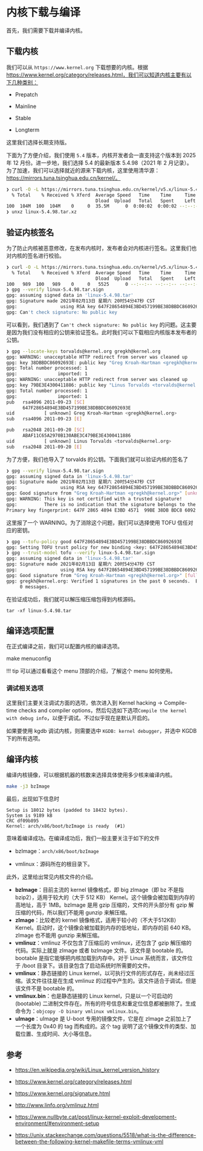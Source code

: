 # 内核下载与编译

首先，我们需要下载并编译内核。

## 下载内核

我们可以从 `https://www.kernel.org` 下载想要的内核。根据 https://www.kernel.org/category/releases.html，我们可以知道内核主要有以下几种类别：

- Prepatch

- Mainline

- Stable
- Longterm

这里我们选择长期支持版。

下面为了方便介绍，我们使用 `5.4` 版本，内核开发者会一直支持这个版本到 2025 年 12 月份。进一步地，我们选择 5.4 的最新版本 5.4.98（2021 年 2 月记录）。为了加速，我们可以选择就近的源来下载内核，这里使用清华源：https://mirrors.tuna.tsinghua.edu.cn/kernel/。

```bash
❯ curl -O -L https://mirrors.tuna.tsinghua.edu.cn/kernel/v5.x/linux-5.4.98.tar.xz
  % Total    % Received % Xferd  Average Speed   Time    Time     Time  Current
                                 Dload  Upload   Total   Spent    Left  Speed
100  104M  100  104M    0     0  35.5M      0  0:00:02  0:00:02 --:--:-- 35.5M
❯ unxz linux-5.4.98.tar.xz
```

## 验证内核签名

为了防止内核被恶意修改，在发布内核时，发布者会对内核进行签名。这里我们也对内核的签名进行校验。

```bash
❯ curl -O -L https://mirrors.tuna.tsinghua.edu.cn/kernel/v5.x/linux-5.4.98.tar.sign
  % Total    % Received % Xferd  Average Speed   Time    Time     Time  Current
                                 Dload  Upload   Total   Spent    Left  Speed
100   989  100   989    0     0   5525      0 --:--:-- --:--:-- --:--:--  5525
❯ gpg --verify linux-5.4.98.tar.sign
gpg: assuming signed data in 'linux-5.4.98.tar'
gpg: Signature made 2021年02月13日 星期六 20时54分47秒 CST
gpg:                using RSA key 647F28654894E3BD457199BE38DBBDC86092693E
gpg: Can't check signature: No public key
```

可以看到，我们遇到了 `Can't check signature: No public key` 的问题。这主要是因为我们没有相应的公钥来验证签名。此时我们可以下载相应内核版本发布者的公钥。

```bash
❯ gpg --locate-keys torvalds@kernel.org gregkh@kernel.org
gpg: WARNING: unacceptable HTTP redirect from server was cleaned up
gpg: key 38DBBDC86092693E: public key "Greg Kroah-Hartman <gregkh@kernel.org>" imported
gpg: Total number processed: 1
gpg:               imported: 1
gpg: WARNING: unacceptable HTTP redirect from server was cleaned up
gpg: key 79BE3E4300411886: public key "Linus Torvalds <torvalds@kernel.org>" imported
gpg: Total number processed: 1
gpg:               imported: 1
pub   rsa4096 2011-09-23 [SC]
      647F28654894E3BD457199BE38DBBDC86092693E
uid           [ unknown] Greg Kroah-Hartman <gregkh@kernel.org>
sub   rsa4096 2011-09-23 [E]

pub   rsa2048 2011-09-20 [SC]
      ABAF11C65A2970B130ABE3C479BE3E4300411886
uid           [ unknown] Linus Torvalds <torvalds@kernel.org>
sub   rsa2048 2011-09-20 [E]
```

为了方便，我们也导入了 torvalds 的公钥。下面我们就可以验证内核的签名了

```bash
❯ gpg --verify linux-5.4.98.tar.sign
gpg: assuming signed data in 'linux-5.4.98.tar'
gpg: Signature made 2021年02月13日 星期六 20时54分47秒 CST
gpg:                using RSA key 647F28654894E3BD457199BE38DBBDC86092693E
gpg: Good signature from "Greg Kroah-Hartman <gregkh@kernel.org>" [unknown]
gpg: WARNING: This key is not certified with a trusted signature!
gpg:          There is no indication that the signature belongs to the owner.
Primary key fingerprint: 647F 2865 4894 E3BD 4571  99BE 38DB BDC8 6092 693E
```

这里报了一个 WARNING。为了消除这个问题，我们可以选择使用 TOFU 信任对应的密钥。

```bash
❯ gpg --tofu-policy good 647F28654894E3BD457199BE38DBBDC86092693E
gpg: Setting TOFU trust policy for new binding <key: 647F28654894E3BD457199BE38DBBDC86092693E, user id: Greg Kroah-Hartman <gregkh@kernel.org>> to good.
❯ gpg --trust-model tofu --verify linux-5.4.98.tar.sign
gpg: assuming signed data in 'linux-5.4.98.tar'
gpg: Signature made 2021年02月13日 星期六 20时54分47秒 CST
gpg:                using RSA key 647F28654894E3BD457199BE38DBBDC86092693E
gpg: Good signature from "Greg Kroah-Hartman <gregkh@kernel.org>" [full]
gpg: gregkh@kernel.org: Verified 1 signatures in the past 0 seconds.  Encrypted
     0 messages.
```

在验证成功后，我们就可以解压缩压缩包得到内核源码。

```shell
tar -xf linux-5.4.98.tar
```

## 编译选项配置

在正式编译之前，我们可以配置内核的编译选项。

make menuconfig

!!! tip
		可以通过看看这个 menu 顶部的介绍，了解这个 menu 如何使用。

### 调试相关选项

这里我们主要关注调试方面的选项，依次进入到 Kernel hacking -> Compile-time checks and compiler options，然后勾选如下选项`Compile the kernel with debug info`，以便于调试。不过似乎现在是默认开启的。

如果要使用 kgdb 调试内核，则需要选中 `KGDB: kernel debugger`，并选中 KGDB 下的所有选项。

## 编译内核

编译内核镜像，可以根据机器的核数来选择具体使用多少核来编译内核。

```bash
make -j3 bzImage
```

最后，出现如下信息时

```
Setup is 18012 bytes (padded to 18432 bytes).
System is 9189 kB
CRC df09b895
Kernel: arch/x86/boot/bzImage is ready  (#1)
```

意味着编译成功。在编译成功后，我们一般主要关注于如下的文件

- bzImage：`arch/x86/boot/bzImage`

- vmlinux：源码所在的根目录下。

此外，这里给出常见内核文件的介绍。

- **bzImage**：目前主流的 kernel 镜像格式，即 big zImage（即 bz 不是指 bzip2），适用于较大的（大于 512 KB） Kernel。这个镜像会被加载到内存的高地址，高于 1MB。bzImage 是用 gzip 压缩的，文件的开头部分有 gzip 解压缩的代码，所以我们不能用 gunzip 来解压缩。
- **zImage**：比较老的 kernel 镜像格式，适用于较小的（不大于512KB） Kernel。启动时，这个镜像会被加载到内存的低地址，即内存的前 640 KB。zImage 也不能用 gunzip 来解压缩。
- **vmlinuz**：vmlinuz 不仅包含了压缩后的 vmlinux，还包含了 gzip 解压缩的代码。实际上就是 zImage 或者 bzImage 文件。该文件是 bootable 的。 bootable 是指它能够把内核加载到内存中。对于 Linux 系统而言，该文件位于 /boot 目录下。该目录包含了启动系统时所需要的文件。
- **vmlinux**：静态链接的 Linux kernel，以可执行文件的形式存在，尚未经过压缩。该文件往往是在生成 vmlinuz 的过程中产生的。该文件适合于调试。但是该文件不是 bootable 的。
- **vmlinux.bin**：也是静态链接的 Linux kernel，只是以一个可启动的 (bootable) 二进制文件存在。所有的符号信息和重定位信息都被删除了。生成命令为：`objcopy -O binary vmlinux vmlinux.bin`。
- **uImage**：uImage 是 U-boot 专用的镜像文件，它是在 zImage 之前加上了一个长度为 0x40 的 tag 而构成的。这个 tag 说明了这个镜像文件的类型、加载位置、生成时间、大小等信息。

## 参考

- https://en.wikipedia.org/wiki/Linux_kernel_version_history
- https://www.kernel.org/category/releases.html
- https://www.kernel.org/signature.html
- http://www.linfo.org/vmlinuz.html
- https://www.nullbyte.cat/post/linux-kernel-exploit-development-environment/#environment-setup

- https://unix.stackexchange.com/questions/5518/what-is-the-difference-between-the-following-kernel-makefile-terms-vmlinux-vml
